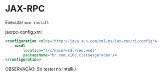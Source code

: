 #  JAX-RPC
Executar `mvn install`

jaxrpc-config.xml:
```xml
<configuration xmlns="http://java.sun.com/xml/ns/jax-rpc/ri/config">
	<wsdl 
		location="src/main/wsdl/seu.wsdl"
		packageName="br.com.x10d.classesgeradas"/>
</configuration>
```


OBSERVAÇÃO:
Só testei no IntelliJ